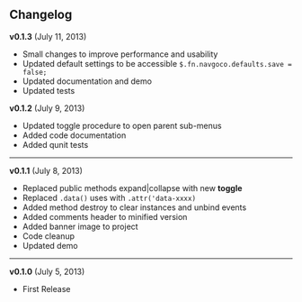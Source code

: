 ## Changelog

**v0.1.3** (July 11, 2013)

* Small changes to improve performance and usability
* Updated default settings to be accessible `$.fn.navgoco.defaults.save = false;`
* Updated documentation and demo
* Updated tests

**v0.1.2** (July 9, 2013)

* Updated toggle procedure to open parent sub-menus
* Added code documentation
* Added qunit tests

----------

**v0.1.1** (July 8, 2013)

* Replaced public methods expand|collapse with new **toggle**
* Replaced `.data()` uses with `.attr('data-xxxx)`
* Added method destroy to clear instances and unbind events
* Added comments header to minified version
* Added banner image to project
* Code cleanup
* Updated demo

----------

**v0.1.0** (July 5, 2013)

* First Release